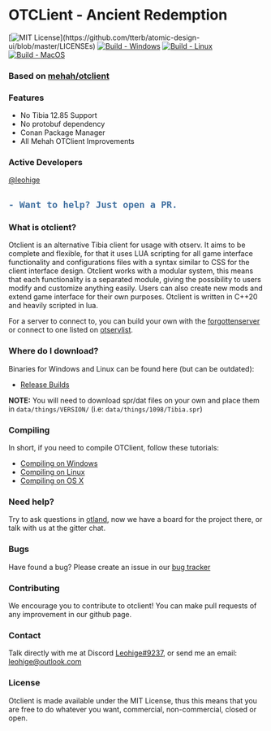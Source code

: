 # OTCLient - Ancient Redemption
[![MIT License](https://img.shields.io/apm/l/atomic-design-ui.svg?)](https://github.com/tterb/atomic-design-ui/blob/master/LICENSEs)
[![Build - Windows](https://github.com/Leohige/otclient/actions/workflows/build-windows.yml/badge.svg?branch=main)](https://github.com/Leohige/otclient/actions/workflows/build-windows.yml)
[![Build - Linux](https://github.com/Leohige/otclient/actions/workflows/build-ubuntu.yml/badge.svg?branch=main)](https://github.com/Leohige/otclient/actions/workflows/build-ubuntu.yml)
[![Build - MacOS](https://github.com/Leohige/otclient/actions/workflows/build-macos.yml/badge.svg?branch=main)](https://github.com/Leohige/otclient/actions/workflows/build-macos.yml)

### Based on [mehah/otclient](https://github.com/mehah/otclient)

### Features

- No Tibia 12.85 Support
- No protobuf dependency
- Conan Package Manager
- All Mehah OTClient Improvements

### Active Developers
[@leohige](https://github.com/Leohige)

<h2>
  
```diff
- Want to help? Just open a PR.
```
  
</h2>

### What is otclient?

Otclient is an alternative Tibia client for usage with otserv. It aims to be complete and flexible,
for that it uses LUA scripting for all game interface functionality and configurations files with a syntax
similar to CSS for the client interface design. Otclient works with a modular system, this means
that each functionality is a separated module, giving the possibility to users modify and customize
anything easily. Users can also create new mods and extend game interface for their own purposes.
Otclient is written in C++20 and heavily scripted in lua.

For a server to connect to, you can build your own with the [forgottenserver](https://github.com/otland/forgottenserver)
or connect to one listed on [otservlist](https://otservlist.org/).

### Where do I download?

Binaries for Windows and Linux can be found here (but can be outdated):

- [Release Builds](https://github.com/leohige/otclient/releases)

**NOTE:** You will need to download spr/dat files on your own and place them in `data/things/VERSION/` (i.e: `data/things/1098/Tibia.spr`)

### Compiling

In short, if you need to compile OTClient, follow these tutorials:
* [Compiling on Windows](https://github.com/leohige/otclient/wiki/Compiling-on-Windows)
* [Compiling on Linux](https://github.com/leohige/otclient/wiki/Compiling-on-Linux)
* [Compiling on OS X](https://github.com/leohige/otclient/wiki/Compiling-on-Mac-OS-X)

### Need help?

Try to ask questions in [otland](http://otland.net/f494/), now we have a board for the project there,
or talk with us at the gitter chat.

### Bugs

Have found a bug? Please create an issue in our [bug tracker](https://github.com/leohige/otclient/issues)

### Contributing

We encourage you to contribute to otclient! You can make pull requests of any improvement in our github page.

### Contact

Talk directly with me at Discord [Leohige#9237](https://discord.com/users/580153378944974849), or send me an email: [leohige@outlook.com](mailto:leohige@outlook.com)

### License

Otclient is made available under the MIT License, thus this means that you are free
to do whatever you want, commercial, non-commercial, closed or open.
